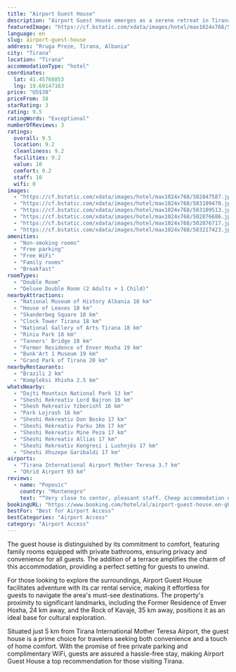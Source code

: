 ```yaml
---
title: "Airport Guest House"
description: "Airport Guest House emerges as a serene retreat in Tirana, boasting a lush garden view that promises a tranquil escape from the bustling city life."
featuredImage: "https://cf.bstatic.com/xdata/images/hotel/max1024x768/502847587.jpg?k=9e062a2cb59011007fae762d33cae488d7b07d7115f10174c5451485e3beef23&o=&hp=1"
language: en
slug: airport-guest-house
address: "Rruga Preze, Tirana, Albania"
city: "Tirana"
location: "Tirana"
accommodationType: "hotel"
coordinates:
  lat: 41.45760853
  lng: 19.69147163
price: "US$38"
priceFrom: 38
starRating: 3
rating: 9.5
ratingWords: "Exceptional"
numberOfReviews: 3
ratings:
  overall: 9.5
  location: 9.2
  cleanliness: 9.2
  facilities: 9.2
  value: 10
  comfort: 9.2
  staff: 10
  wifi: 0
images:
  - "https://cf.bstatic.com/xdata/images/hotel/max1024x768/502847587.jpg?k=9e062a2cb59011007fae762d33cae488d7b07d7115f10174c5451485e3beef23&o=&hp=1"
  - "https://cf.bstatic.com/xdata/images/hotel/max1024x768/503109470.jpg?k=b6ee309a63b2fa237a3fe018d9a4613c0a39c2751feafe55754534b18b28102c&o=&hp=1"
  - "https://cf.bstatic.com/xdata/images/hotel/max1024x768/503109513.jpg?k=24fc5827733828985d9c9b469e986dd9c3eb99cf1f38e6424ddb106399944752&o=&hp=1"
  - "https://cf.bstatic.com/xdata/images/hotel/max1024x768/502876686.jpg?k=b88c787c3c3e257f42013c522300898af814626f7efbf19c924695ecb7946cb6&o=&hp=1"
  - "https://cf.bstatic.com/xdata/images/hotel/max1024x768/502876717.jpg?k=7a8a08d31e57d0123e13d1ea4e6b1353e7d0e3bb23cc1c5e93b5b693ac647e70&o=&hp=1"
  - "https://cf.bstatic.com/xdata/images/hotel/max1024x768/503217423.jpg?k=e42a96544018dce0f6b202f1e246af64ed965e4c0784f21cafd79078e98a97ec&o=&hp=1"
amenities:
  - "Non-smoking rooms"
  - "Free parking"
  - "Free WiFi"
  - "Family rooms"
  - "Breakfast"
roomTypes:
  - "Double Room"
  - "Deluxe Double Room (2 Adults + 1 Child)"
nearbyAttractions:
  - "National Museum of History Albania 18 km"
  - "House of Leaves 18 km"
  - "Skanderbeg Square 18 km"
  - "Clock Tower Tirana 18 km"
  - "National Gallery of Arts Tirana 18 km"
  - "Rinia Park 18 km"
  - "Tanners' Bridge 18 km"
  - "Former Residence of Enver Hoxha 19 km"
  - "Bunk'Art 1 Museum 19 km"
  - "Grand Park of Tirana 20 km"
nearbyRestaurants:
  - "Brazili 2 km"
  - "Kompleksi Xhixha 2.5 km"
whatsNearby:
  - "Dajti Mountain National Park 13 km"
  - "Sheshi Rekreativ Lord Bajron 16 km"
  - "Shesh Rekreativ Yzberisht 16 km"
  - "Park Lojrash 16 km"
  - "Sheshi Rekreativ Don Bosko 17 km"
  - "Sheshi Rekreativ Parku 1Km 17 km"
  - "Sheshi Rekreativ Mine Peza 17 km"
  - "Sheshi Rekreativ Allias 17 km"
  - "Sheshi Rekreativ Kongresi i Lushnjës 17 km"
  - "Sheshi Xhuzepe Garibaldi 17 km"
airports:
  - "Tirana International Airport Mother Teresa 3.7 km"
  - "Ohrid Airport 93 km"
reviews:
  - name: "Popovic"
    country: "Montenegro"
    text: "“Very close to center, pleasant staff. Cheep accommodation on great location.”"
bookingURL: "https://www.booking.com/hotel/al/airport-guest-house.en-gb.html?aid=8035640"
bestFor: "Best for Airport Access"
bestCategories: "Airport Access"
category: "Airport Access"
---
```


The guest house is distinguished by its commitment to comfort, featuring family rooms equipped with private bathrooms, ensuring privacy and convenience for all guests. The addition of a terrace amplifies the charm of this accommodation, providing a perfect setting for guests to unwind.

For those looking to explore the surroundings, Airport Guest House facilitates adventure with its car rental service, making it effortless for guests to navigate the area's must-see destinations. The property's proximity to significant landmarks, including the Former Residence of Enver Hoxha, 24 km away, and the Rock of Kavaje, 35 km away, positions it as an ideal base for cultural exploration.

Situated just 5 km from Tirana International Mother Teresa Airport, the guest house is a prime choice for travelers seeking both convenience and a touch of home comfort. With the promise of free private parking and complimentary WiFi, guests are assured a hassle-free stay, making Airport Guest House a top recommendation for those visiting Tirana.